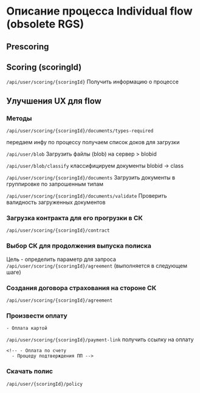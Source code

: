 # Описание процесса Individual flow (obsolete RGS)

## Prescoring

## Scoring (scoringId)

```/api/user/scoring/{scoringId}```
Получить информацию о процессе

## Улучшения UX для flow
### Методы

```/api/user/scoring/{scoringId}/documents/types-required```

передаем инфу по процессу
получаем список доков для загрузки


```/api/user/blob```
Загрузить файлы (blob) на сервер > blobid

```/api/user/blob/classify```
классифицируем документы
blobid -> class

```/api/user/scoring/{scoringId}/documents```
Загрузить документы в группировке по запрошенным типам

```/api/user/scoring/{scoringId}/documents/validate```
Проверить валидность загруженных документов



### Загрузка контракта для его прогрузки в СК

```/api/user/scoring/{scoringId}/contract```

### Выбор СК для продолжения выпуска полиска

Цель - определить параметр для запроса ```/api/user/scoring/{scoringId}/agreement``` (выполняется в следующем шаге)

### Создания договора страхования на стороне СК

```/api/user/scoring/{scoringId}/agreement```

### Произвести оплату

    - Оплата картой

```/api/user/scoring/{scoringId}/payment-link``` получить ссылку на оплату


    <!-- - Оплата по счету 
      - Процеду подтверждения ПП -->

### Скачать полис

```/api/user/{scoringId}/policy```